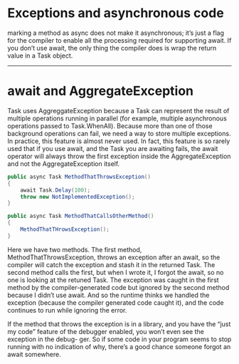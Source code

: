 # Exceptions and asynchronous code

marking a method as async does not
make it asynchronous; it’s just a flag for the compiler to enable all the processing
required for supporting await. If you don’t use await, the only thing the compiler
does is wrap the return value in a Task object.

---

# await and AggregateException

Task uses AggreggateException because a Task can represent the result of multiple
operations running in parallel (for example, multiple asynchronous operations passed
to Task.WhenAll). Because more than one of those background operations can fail, we
need a way to store multiple exceptions.
In practice, this feature is almost never used. In fact, this feature is so rarely used that
if you use await, and the Task you are awaiting fails, the await operator will always throw
the first exception inside the AggregateException and not the AggregateException
itself. 

``` csharp
public async Task MethodThatThrowsException()
{
    await Task.Delay(100);
    throw new NotImplementedException();
}

public async Task MethodThatCallsOtherMethod()
{
    MethodThatTHrowsException();
}
```

Here we have two methods. The first method, MethodThatThrowsException, throws
an exception after an await, so the compiler will catch the exception and stash it in
the returned Task. The second method calls the first, but when I wrote it, I forgot the
await, so no one is looking at the retuned Task. The exception was caught in the first
method by the compiler-generated code but ignored by the second method because I
didn’t use await. And so the runtime thinks we handled the exception (because the
compiler generated code caught it), and the code continues to run while ignoring the
error.

If the method that throws the exception is in a library, and you have the “just my
code” feature of the debugger enabled, you won’t even see the exception in the debug-
ger. So if some code in your program seems to stop running with no indication of why,
there’s a good chance someone forgot an await somewhere.


